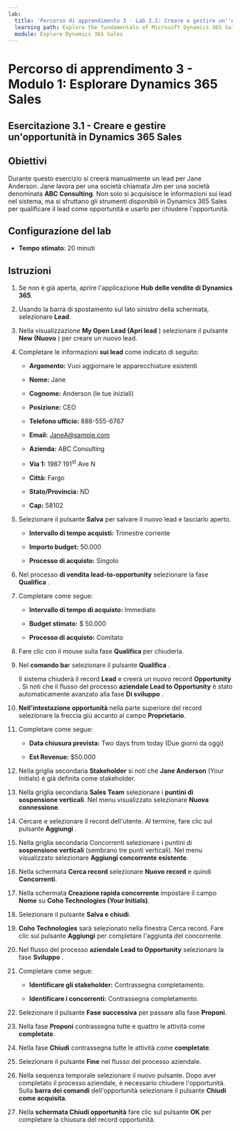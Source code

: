```yaml
---
lab:
  title: 'Percorso di apprendimento 3 - Lab 3.1: Creare e gestire un''opportunità in Dynamics 365 Sales'
  learning path: Explore the fundamentals of Microsoft Dynamics 365 Sales
  module: Explore Dynamics 365 Sales
---
```



Percorso di apprendimento 3 - Modulo 1: Esplorare Dynamics 365 Sales
========================

## Esercitazione 3.1 - Creare e gestire un'opportunità in Dynamics 365 Sales 

## Obiettivi

Durante questo esercizio si creerà manualmente un lead per Jane Anderson. Jane lavora per una società chiamata Jim per una società denominata **ABC Consulting**. Non solo si acquisisce le informazioni sui lead nel sistema, ma si sfruttano gli strumenti disponibili in Dynamics 365 Sales per qualificare il lead come opportunità e usarlo per chiudere l'opportunità.


## Configurazione del lab

  - **Tempo stimato**: 20 minuti

## Istruzioni


1. Se non è già aperta, aprire l'applicazione **Hub delle vendite di Dynamics 365**.

2. Usando la barra di spostamento sul lato sinistro della schermata, selezionare **Lead**. 

3. Nella visualizzazione **My Open Lead (Apri lead** ) selezionare il pulsante **New (Nuovo** ) per creare un nuovo lead. 

4. Completare le informazioni **sui lead** come indicato di seguito:

    - **Argomento:** Vuoi aggiornare le apparecchiature esistenti

    - **Nome:** Jane

    - **Cognome:** Anderson (le tue iniziali)

    - **Posizione:** CEO

    - **Telefono ufficio:** 888-555-6767

    - **Email:** [JaneA@sample.com](mailto:JaneA@sample.com)

    - **Azienda:** ABC Consulting

    - **Via 1:** 1987 191<sup data-htmlnode="">st</sup> Ave N

    - **Città:** Fargo

    - **Stato/Provincia:** ND

    - **Cap:** 58102

5. Selezionare il pulsante **Salva** per salvare il nuovo lead e lasciarlo aperto. 

    - **Intervallo di tempo acquisti:** Trimestre corrente

    - **Importo budget:** 50.000

    - **Processo di acquisto:** Singolo

6. Nel processo **di vendita lead-to-opportunity** selezionare la fase **Qualifica** .

7. Completare come segue:

    - **Intervallo di tempo di acquisto:** Immediato

    - **Budget stimato:** $ 50.000 

    - **Processo di acquisto:** Comitato

8. Fare clic con il mouse sulla fase **Qualifica** per chiuderla. 

9. Nel **comando ba**r selezionare il pulsante **Qualifica** . 

    Il sistema chiuderà il record **Lead** e creerà un nuovo record **Opportunity** . Si noti che il flusso del processo **aziendale Lead to Opportunity** è stato automaticamente avanzato alla fase **Di sviluppo** . 

10. **Nell'intestazione opportunità** nella parte superiore del record selezionare la freccia giù accanto al campo **Proprietario**.

11. Completare come segue:
    - **Data chiusura prevista:** Two days from today (Due giorni da oggi)

    - **Est Revenue:** $50.000
        
12. Nella griglia secondaria **Stakeholder** si noti che **Jane Anderson** (Your Initials) è già definita come stakeholder.

13. Nella griglia secondaria **Sales Team** selezionare i **puntini di sospensione verticali**. Nel menu visualizzato selezionare **Nuova connessione**.

14. Cercare e selezionare il record dell'utente. Al termine, fare clic sul pulsante **Aggiungi** .

15. Nella griglia secondaria Concorrenti selezionare i puntini di **sospensione verticali** (sembrano tre punti verticali). Nel menu visualizzato selezionare **Aggiungi concorrente esistente**.

16. Nella schermata **Cerca record** selezionare **Nuovo record** e quindi **Concorrenti**.

17. Nella schermata **Creazione rapida concorrente** impostare il campo **Nome** su **Coho Technologies (Your Initials)**.

18. Selezionare il pulsante **Salva e chiudi**.

19. **Coho Technologies** sarà selezionato nella finestra Cerca record. Fare clic sul pulsante **Aggiungi** per completare l'aggiunta del concorrente.

20. Nel flusso del processo **aziendale Lead to Opportunity** selezionare la fase **Sviluppo** . 

21. Completare come segue:

    - **Identificare gli stakeholder:** Contrassegna completamento.

    - **Identificare i concorrenti:** Contrassegna completamento. 

22. Selezionare il pulsante **Fase successiva** per passare alla fase **Proponi**. 

23. Nella fase **Proponi** contrassegna tutte e quattro le attività come **completate**. 

24. Nella fase **Chiudi** contrassegna tutte le attività come **completate**. 

25. Selezionare il pulsante **Fine** nel flusso del processo aziendale. 

26. Nella sequenza temporale selezionare il nuovo pulsante. Dopo aver completato il processo aziendale, è necessario chiudere l'opportunità. Sulla **barra dei comandi** dell'opportunità selezionare il pulsante **Chiudi come acquisita**.

27. Nella **schermata Chiudi opportunità** fare clic sul pulsante **OK** per completare la chiusura del record opportunità.


